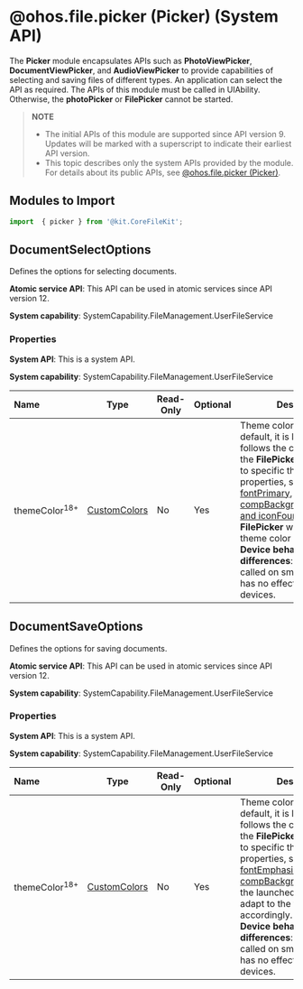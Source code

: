 # @ohos.file.picker (Picker) (System API)
<!--Kit: Core File Kit-->
<!--Subsystem: FileManagement-->
<!--Owner: @wang_zhangjun; @zhuangzhuang-->
<!--Designer: @wang_zhangjun; @zhuangzhuang; @renguang1116-->
<!--Tester: @liuhonggang123; @yue-ye2; @juxiaopang-->
<!--Adviser: @foryourself-->

The **Picker** module encapsulates APIs such as **PhotoViewPicker**, **DocumentViewPicker**, and **AudioViewPicker** to provide capabilities of selecting and saving files of different types. An application can select the API as required. The APIs of this module must be called in UIAbility. Otherwise, the **photoPicker** or **FilePicker** cannot be started.
> **NOTE**
>
> - The initial APIs of this module are supported since API version 9. Updates will be marked with a superscript to indicate their earliest API version.
> - This topic describes only the system APIs provided by the module. For details about its public APIs, see [@ohos.file.picker (Picker)](js-apis-file-picker.md).

## Modules to Import

```ts
import  { picker } from '@kit.CoreFileKit';
```

## DocumentSelectOptions

Defines the options for selecting documents.

**Atomic service API**: This API can be used in atomic services since API version 12.<br>

**System capability**: SystemCapability.FileManagement.UserFileService<br>

### Properties

**System API**: This is a system API.

**System capability**: SystemCapability.FileManagement.UserFileService

| Name                   | Type                                        | Read-Only | Optional | Description                                    |
| :---------------------- |---------------------------------------------| ---- | ---- |------------------------------------------|
| themeColor<sup>18+</sup>     | [CustomColors](../apis-arkui/js-apis-arkui-theme.md#customcolors) |  No |  Yes|Theme color parameter. By default, it is left empty and follows the color settings of the **FilePicker**. When it is set to specific theme color properties, such as [brand, fontPrimary, compBackgroundEmphasize, and iconFourth](../apis-arkui/js-apis-arkui-theme.md#colors), the launched **FilePicker** will adapt to the theme color accordingly.<br> **Device behavior differences**: This API can be called on smartphones but has no effect on other devices.|

## DocumentSaveOptions

Defines the options for saving documents.

**Atomic service API**: This API can be used in atomic services since API version 12.

**System capability**: SystemCapability.FileManagement.UserFileService

### Properties

**System API**: This is a system API.

**System capability**: SystemCapability.FileManagement.UserFileService

| Name                   | Type                                         |  Read-Only | Optional |Description                                      |
| :---------------------- |---------------------------------------------| ----- |--------| ------------------------------------------|
| themeColor<sup>18+</sup>     | [CustomColors](../apis-arkui/js-apis-arkui-theme.md#customcolors) |  No  | Yes| Theme color parameter. By default, it is left empty and follows the color settings of the **FilePicker**. When it is set to specific theme color properties, such as [fontEmphasize and compBackgroundEmphasize](../apis-arkui/js-apis-arkui-theme.md#colors), the launched **FilePicker** will adapt to the theme color accordingly.<br> **Device behavior differences**: This API can be called on smartphones but has no effect on other devices.|
